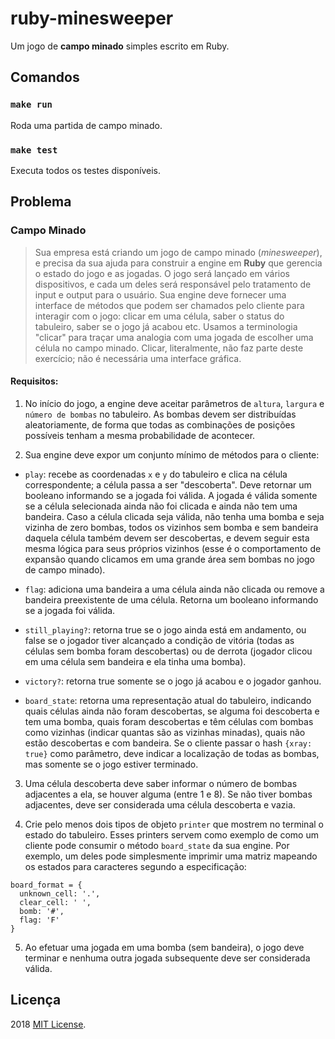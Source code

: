 # ruby-minesweeper
Um jogo de **campo minado** simples escrito em Ruby.

## Comandos

### `make run`
Roda uma partida de campo minado.

### `make test`                    
Executa todos os testes disponíveis.

## Problema

### Campo Minado

> Sua empresa está criando um jogo de campo minado (*minesweeper*), e precisa da sua ajuda para construir a engine em **Ruby** que gerencia o estado do jogo e as jogadas. O jogo será lançado em vários dispositivos, e cada um deles será responsável pelo tratamento de input e output para o usuário. Sua engine deve fornecer uma interface de métodos que podem ser chamados pelo cliente para interagir com o jogo: clicar em uma célula, saber o status do tabuleiro, saber se o jogo já acabou etc. Usamos a terminologia "clicar" para traçar uma analogia com uma jogada de escolher uma célula no campo minado. Clicar, literalmente, não faz parte deste exercício; não é necessária uma interface gráfica.

#### Requisitos:

1. No início do jogo, a engine deve aceitar parâmetros de `altura`, `largura` e `número de bombas` no tabuleiro. As bombas devem ser distribuídas aleatoriamente, de forma que todas as combinações de posições possíveis tenham a mesma probabilidade de acontecer.

2. Sua engine deve expor um conjunto mínimo de métodos para o cliente:

- `play`: recebe as coordenadas `x` e `y` do tabuleiro e clica na célula correspondente; a célula passa a ser "descoberta". Deve retornar um booleano informando se a jogada foi válida. A jogada é válida somente se a célula selecionada ainda não foi clicada e ainda não tem uma bandeira. Caso a célula clicada seja válida, não tenha uma bomba e seja vizinha de zero bombas, todos os vizinhos sem bomba e sem bandeira daquela célula também devem ser descobertas, e devem seguir esta mesma lógica para seus próprios vizinhos (esse é o comportamento de expansão quando clicamos em uma grande área sem bombas no jogo de campo minado).

- `flag`: adiciona uma bandeira a uma célula ainda não clicada ou remove a bandeira preexistente de uma célula. Retorna um booleano informando se a jogada foi válida.

- `still_playing?`: retorna true se o jogo ainda está em andamento, ou false se o jogador tiver alcançado a condição de vitória (todas as células sem bomba foram descobertas) ou de derrota (jogador clicou em uma célula sem bandeira e ela tinha uma bomba).

- `victory?`: retorna true somente se o jogo já acabou e o jogador ganhou.

- `board_state`: retorna uma representação atual do tabuleiro, indicando quais células ainda não foram descobertas, se alguma foi descoberta e tem uma bomba, quais foram descobertas e têm células com bombas como vizinhas (indicar quantas são as vizinhas minadas), quais não estão descobertas e com bandeira. Se o cliente passar o hash `{xray: true}` como parâmetro, deve indicar a localização de todas as bombas, mas somente se o jogo estiver terminado.

3. Uma célula descoberta deve saber informar o número de bombas adjacentes a ela, se houver alguma (entre 1 e 8). Se não tiver bombas adjacentes, deve ser considerada uma célula descoberta e vazia.

4. Crie pelo menos dois tipos de objeto `printer` que mostrem no terminal o estado do tabuleiro. Esses printers servem como exemplo de como um cliente pode consumir o método `board_state` da sua engine. Por exemplo, um deles pode simplesmente imprimir uma matriz mapeando os estados para caracteres segundo a especificação:

``` 
board_format = {
  unknown_cell: '.',
  clear_cell: ' ',
  bomb: '#',
  flag: 'F'
}
```

5. Ao efetuar uma jogada em uma bomba (sem bandeira), o jogo deve terminar e nenhuma outra jogada subsequente deve ser considerada válida.

## Licença

2018 [MIT License](LICENSE).
